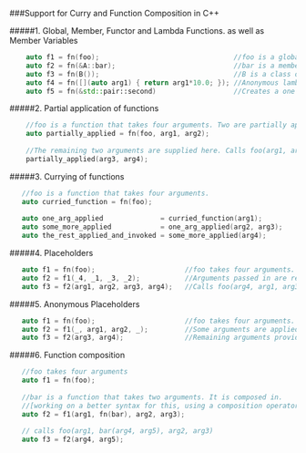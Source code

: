 ###Support for Curry and Function Composition in C++

#####1. Global, Member, Functor and Lambda Functions. as well as Member Variables

```cpp
    auto f1 = fn(foo);                                 //foo is a global function.
    auto f2 = fn(&A::bar);                             //bar is a member function of class or struct A.
    auto f3 = fn(B());                                 //B is a class or struct with an overloaded () operator.
    auto f4 = fn([](auto arg1) { return arg1*10.0; }); //Anonymous lambda.
    auto f5 = fn(&std::pair::second)                   //Creates a one argument function .
```

#####2. Partial application of functions

```cpp
    //foo is a function that takes four arguments. Two are partially applied here.
    auto partially_applied = fn(foo, arg1, arg2);
    
    //The remaining two arguments are supplied here. Calls foo(arg1, arg2, arg3, arg4);
    partially_applied(arg3, arg4);
```

#####3. Currying of functions

```cpp
   //foo is a function that takes four arguments.
   auto curried_function = fn(foo); 
   
   auto one_arg_applied              = curried_function(arg1);
   auto some_more_applied            = one_arg_applied(arg2, arg3);
   auto the_rest_applied_and_invoked = some_more_applied(arg4);
```

#####4. Placeholders

```cpp
   auto f1 = fn(foo);                      //foo takes four arguments.
   auto f2 = f1(_4, _1, _3, _2);           //Arguments passed in are reordered while calling foo.
   auto f3 = f2(arg1, arg2, arg3, arg4);   //Calls foo(arg4, arg1, arg3, arg2)
```

#####5. Anonymous Placeholders

```cpp
   auto f1 = fn(foo);                      //foo takes four arguments.
   auto f2 = f1(_, arg1, arg2, _);         //Some arguments are applied. It waits for more.
   auto f3 = f2(arg3, arg4);               //Remaining arguments provided. Invokes foo(arg3, arg1, arg3, arg4)
```

#####6. Function composition

```cpp
   //foo takes four arguments
   auto f1 = fn(foo);
   
   //bar is a function that takes two arguments. It is composed in.
   //[working on a better syntax for this, using a composition operator...]
   auto f2 = f1(arg1, fn(bar), arg2, arg3);
   
   // calls foo(arg1, bar(arg4, arg5), arg2, arg3)
   auto f3 = f2(arg4, arg5);
```

